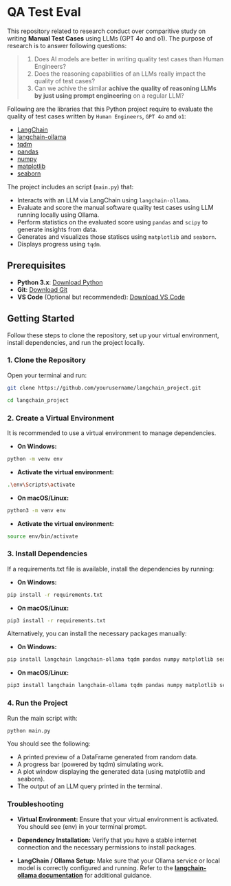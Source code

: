 # QA Test Eval

This repository related to research conduct over comparitive study on writing **Manual Test Cases** using LLMs (GPT 4o and o1). The purpose of research is to answer following questions:

> 1. Does AI models are better in writing quality test cases than Human Engineers?
> 2. Does the reasoning capabilities of an LLMs really impact the quality of test cases?
> 3. Can we achive the similar **achive the quality of reasoning LLMs by just using prompt engineering** on a regular LLM?

Following are the libraries that this Python project require to evaluate the quality of test cases written by `Human Engineers`, `GPT 4o` and `o1`:

- [LangChain](https://github.com/hwchase17/langchain)
- [langchain-ollama](https://github.com/ollama/ollama)
- [tqdm](https://github.com/tqdm/tqdm)
- [pandas](https://pandas.pydata.org/)
- [numpy](https://numpy.org/)
- [matplotlib](https://matplotlib.org/)
- [seaborn](https://seaborn.pydata.org/)

The project includes an script (`main.py`) that:
- Interacts with an LLM via LangChain using `langchain-ollama`.
- Evaluate and score the manual software quality test cases using LLM running locally using Ollama.
- Perform statistics on the evaluated score using `pandas` and `scipy` to generate insights from data.
- Generates and visualizes those statiscs using `matplotlib` and `seaborn`.
- Displays progress using `tqdm`.

## Prerequisites

- **Python 3.x**: [Download Python](https://www.python.org/downloads/)
- **Git**: [Download Git](https://git-scm.com/downloads)
- **VS Code** (Optional but recommended): [Download VS Code](https://code.visualstudio.com/)

## Getting Started

Follow these steps to clone the repository, set up your virtual environment, install dependencies, and run the project locally.

### 1. Clone the Repository

Open your terminal and run:

```bash
git clone https://github.com/yourusername/langchain_project.git
```
```bash
cd langchain_project
```

### 2. Create a Virtual Environment
It is recommended to use a virtual environment to manage dependencies.
- **On Windows:**
```bash
python -m venv env
```
 - **Activate the virtual environment:**
```bash
.\env\Scripts\activate
```
- **On macOS/Linux:**
```bash
python3 -m venv env
```
 - **Activate the virtual environment:**
```bash
source env/bin/activate 
```

### 3. Install Dependencies
If a requirements.txt file is available, install the dependencies by running:
- **On Windows:**
```bash
pip install -r requirements.txt
```
- **On macOS/Linux:**
```bash
pip3 install -r requirements.txt
```
Alternatively, you can install the necessary packages manually:
- **On Windows:**
```bash
pip install langchain langchain-ollama tqdm pandas numpy matplotlib seaborn
```
- **On macOS/Linux:**
```bash
pip3 install langchain langchain-ollama tqdm pandas numpy matplotlib seaborn
```

### 4. Run the Project
Run the main script with:
```bash
python main.py
```
You should see the following:
- A printed preview of a DataFrame generated from random data.
- A progress bar (powered by tqdm) simulating work.
- A plot window displaying the generated data (using matplotlib and seaborn).
- The output of an LLM query printed in the terminal.

### Troubleshooting

- **Virtual Environment:**
Ensure that your virtual environment is activated. You should see (env) in your terminal prompt.

- **Dependency Installation:**
Verify that you have a stable internet connection and the necessary permissions to install packages.

- **LangChain / Ollama Setup:**
Make sure that your Ollama service or local model is correctly configured and running. Refer to the [**langchain-ollama documentation**](https://python.langchain.com/api_reference/community/llms/langchain_community.llms.ollama.Ollama.html "langchain-ollama documentation") for additional guidance.